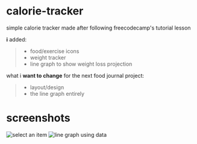 # calorie-tracker
simple calorie tracker made after following freecodecamp's tutorial lesson

**i** added:
> - food/exercise icons
> - weight tracker
> - line graph to show weight loss projection

 what i **want to change** for the next food journal project:
 > - layout/design
> - the line graph entirely

# screenshots 
![select an item](https://github.com/frailuie/calorie-tracker/assets/147780973/548ba52b-f7c6-4fa6-8420-305f916b77ec)
![line graph using data](https://github.com/frailuie/calorie-tracker/assets/147780973/5fe0a38c-603a-49fc-9771-370a1670c333)
